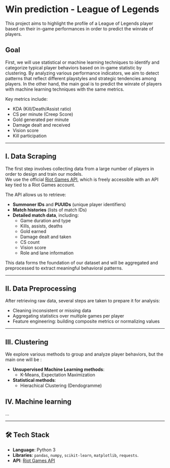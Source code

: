 # Win prediction - League of Legends

This project aims to highlight the profile of a League of Legends player based on their in-game performances in order to predict the winrate of players.

## Goal

First, we will use statistical or machine learning techniques to identify and categorize typical player behaviors based on in-game statistic by clustering.
By analyzing various performance indicators, we aim to detect patterns that reflect different playstyles and strategic tendencies among players.
In the other hand, the main goal is to predict the winrate of players with machine learning techniques with the same metrics.

Key metrics include:
- KDA (Kill/Death/Assist ratio)  
- CS per minute (Creep Score)  
- Gold generated per minute  
- Damage dealt and received  
- Vision score  
- Kill participation

---

## I. Data Scraping

The first step involves collecting data from a large number of players in order to design and train our models.  
We use the official [Riot Games API](https://developer.riotgames.com/apis), which is freely accessible with an API key tied to a Riot Games account.

The API allows us to retrieve:
- **Summoner IDs** and **PUUIDs** (unique player identifiers)  
- **Match histories** (lists of match IDs)  
- **Detailed match data**, including:
  - Game duration and type  
  - Kills, assists, deaths  
  - Gold earned  
  - Damage dealt and taken  
  - CS count  
  - Vision score  
  - Role and lane information  

This data forms the foundation of our dataset and will be aggregated and preprocessed to extract meaningful behavioral patterns.

---

## II. Data Preprocessing

After retrieving raw data, several steps are taken to prepare it for analysis:

- Cleaning inconsistent or missing data  
- Aggregating statistics over multiple games per player  
- Feature engineering: building composite metrics or normalizing values  

---

## III. Clustering

We explore various methods to group and analyze player behaviors, but the main one will be :

- **Unsupervised Machine Learning methods**:  
  - K-Means, Expectation Maximization
- **Statistical methods**:  
  - Hierachical Clustering (Dendogramme)
 
## IV. Machine learning

...

---

## 🛠️ Tech Stack

- **Language**: Python 3  
- **Libraries**: `pandas`, `numpy`, `scikit-learn`, `matplotlib`, `requests`.  
- **API**: [Riot Games API](https://developer.riotgames.com/apis)  

